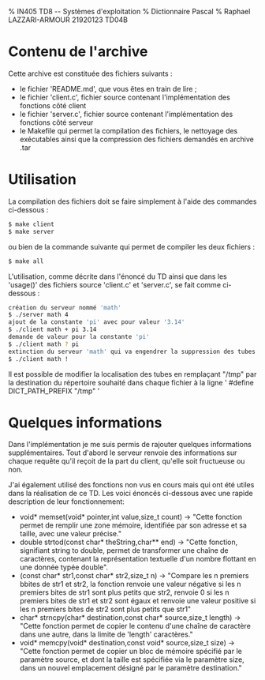 % IN405 TD8 -- Systèmes d'exploitation
% Dictionnaire Pascal
% Raphael LAZZARI-ARMOUR 21920123 TD04B

# Contenu de l'archive
Cette archive est constituée des fichiers suivants :

- le fichier 'README.md', que vous êtes en train de lire ;
- le fichier 'client.c', fichier source contenant l'implémentation des fonctions côté client 
- le fichier 'server.c', fichier source contenant l'implémentation des fonctions côté serveur 
- le Makefile qui permet la compilation des fichiers, le nettoyage des exécutables ainsi que la compression des fichiers demandés en archive .tar 

# Utilisation
La compilation des fichiers doit se faire simplement à l'aide des commandes
ci-dessous :

```bash
$ make client 
$ make server 
```

ou bien de la commande suivante qui permet de compiler les deux fichiers : 

```bash
$ make all
```

L'utilisation, comme décrite dans l'énoncé du TD ainsi que dans les 'usage()'
des fichiers source 'client.c' et 'server.c', se fait comme ci-dessous :

```bash
création du serveur nommé 'math'
$ ./server math 4 
ajout de la constante 'pi' avec pour valeur '3.14'
$ ./client math + pi 3.14
demande de valeur pour la constante 'pi'
$ ./client math ? pi
extinction du serveur 'math' qui va engendrer la suppression des tubes utilisés
$ ./client math !
```

Il est possible de modifier la localisation des tubes en remplaçant "/tmp" par la destination du répertoire souhaité dans chaque fichier à la ligne ' #define DICT_PATH_PREFIX "/tmp" '

# Quelques informations
Dans l'implémentation je me suis permis de rajouter quelques informations supplémentaires. Tout d'abord le serveur renvoie des informations sur chaque requête qu'il reçoit de la part du client, qu'elle soit fructueuse ou non.

J'ai également utilisé des fonctions non vus en cours mais qui ont été utiles dans la réalisation de ce TD. Les voici énoncés ci-dessous avec une rapide description de leur fonctionnement: 

- void* memset(void* pointer,int value,size_t count) -> "Cette fonction permet de remplir une zone mémoire, identifiée par son adresse et sa taille, avec une valeur précise." 
- double strtod(const char* theString,char** end) -> "Cette fonction, signifiant string to double, permet de transformer une chaîne de caractères, contenant la représentation textuelle d'un nombre flottant en une donnée typée double". 
- (const char* str1,const char* str2,size_t n) -> "Compare les n premiers bbites de str1 et str2, la fonction renvoie une valeur négative si les n premiers bites de str1 sont plus petits que str2, renvoie 0 si les n premiers bites de str1 et str2 sont égaux et renvoie une valeur positive si les n premiers bites de str2 sont plus petits que str1"
- char* strncpy(char* destination,const char* source,size_t length) -> "Cette fonction permet de copier le contenu d'une chaîne de caractère dans une autre, dans la limite de 'length' caractères."
- void* memcpy(void* destination,const void* source,size_t size) -> "Cette fonction permet de copier un bloc de mémoire spécifié par le paramètre source, et dont la taille est spécifiée via le paramètre size, dans un nouvel emplacement désigné par le paramètre destination."
